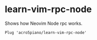 # learn-vim-rpc-node

Shows how Neovim Node rpc works.

```
Plug 'acro5piano/learn-vim-rpc-node'
```
